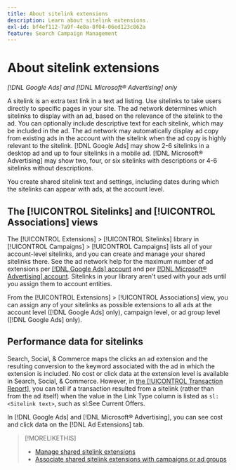 ```yaml
---
title: About sitelink extensions
description: Learn about sitelink extensions.
exl-id: bf4ef112-7a9f-4e8a-8f04-06ed123c862a
feature: Search Campaign Management
---
```

# About sitelink extensions

*[!DNL Google Ads] and [!DNL Microsoft® Advertising] only*

A sitelink is an extra text link in a text ad listing. Use sitelinks to take users directly to specific pages in your site. The ad network determines which sitelinks to display with an ad, based on the relevance of the sitelink to the ad. You can optionally include descriptive text for each sitelink, which may be included in the ad. The ad network may automatically display ad copy from existing ads in the account with the sitelink when the ad copy is highly relevant to the sitelink. [!DNL Google Ads] may show 2-6 sitelinks in a desktop ad and up to four sitelinks in a mobile ad. [!DNL Microsoft® Advertising] may show two, four, or six sitelinks with descriptions or 4-6 sitelinks without descriptions.

You create shared sitelink text and settings, including dates during which the sitelinks can appear with ads, at the account level. 

## The [!UICONTROL Sitelinks] and [!UICONTROL Associations] views

The [!UICONTROL Extensions] > [!UICONTROL Sitelinks] library in [!UICONTROL Campaigns] > [!UICONTROL Campaigns] lists all of your account-level sitelinks, and you can create and manage your shared sitelinks there. See the ad network help for the maximum number of ad extensions per [[!DNL Google Ads] account](https://support.google.com/google-ads/answer/6372658) and per [[!DNL Microsoft® Advertising] account](https://help.ads.microsoft.com/#apex/3/en/52001). Sitelinks in your library aren't used with your ads until you assign them to account entities.

From the [!UICONTROL Extensions] > [!UICONTROL Associations] view, you can assign any of your sitelinks as possible extensions to all ads at the account level ([!DNL Google Ads] only), campaign level, or ad group level ([!DNL Google Ads] only).

## Performance data for sitelinks

Search, Social, & Commerce maps the clicks an ad extension and the resulting conversion to the keyword associated with the ad in which the extension is included. No cost or click data at the extension level is available in Search, Social, & Commerce. However, in [the [!UICONTROL Transaction Report]](/help/search-social-commerce/reports/management/basic-advanced/transaction-report.md), you can tell if a transaction resulted from a sitelink (rather than from the ad itself) when the value in the Link Type column is listed as `sl:<Sitelink text>`, such as sl:See Current Offers.

In [!DNL Google Ads] and [!DNL Microsoft® Advertising], you can see cost and click data on the [!DNL Ad Extensions] tab.

>[!MORELIKETHIS]
>
>* [Manage shared sitelink extensions](sitelink-extension-manage.md)
>* [Associate shared sitelink extensions with campaigns or ad groups](sitelink-extension-associate.md)
